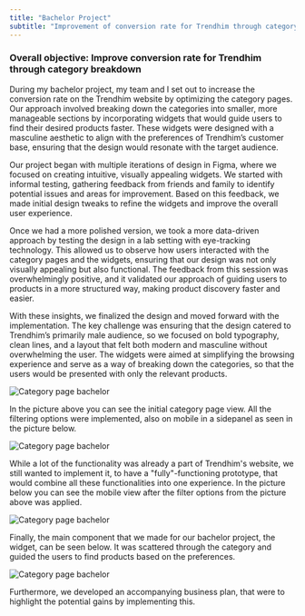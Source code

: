 ```yaml
---
title: "Bachelor Project"
subtitle: "Improvement of conversion rate for Trendhim through category breakdown"
---
```


### Overall objective: Improve conversion rate for Trendhim through category breakdown

During my bachelor project, my team and I set out to increase the conversion rate on the Trendhim website by optimizing the category pages. Our approach involved breaking down the categories into smaller, more manageable sections by incorporating widgets that would guide users to find their desired products faster. These widgets were designed with a masculine aesthetic to align with the preferences of Trendhim’s customer base, ensuring that the design would resonate with the target audience.

Our project began with multiple iterations of design in Figma, where we focused on creating intuitive, visually appealing widgets. We started with informal testing, gathering feedback from friends and family to identify potential issues and areas for improvement. Based on this feedback, we made initial design tweaks to refine the widgets and improve the overall user experience.

Once we had a more polished version, we took a more data-driven approach by testing the design in a lab setting with eye-tracking technology. This allowed us to observe how users interacted with the category pages and the widgets, ensuring that our design was not only visually appealing but also functional. The feedback from this session was overwhelmingly positive, and it validated our approach of guiding users to products in a more structured way, making product discovery faster and easier.

With these insights, we finalized the design and moved forward with the implementation. The key challenge was ensuring that the design catered to Trendhim’s primarily male audience, so we focused on bold typography, clean lines, and a layout that felt both modern and masculine without overwhelming the user. The widgets were aimed at simplifying the browsing experience and serve as a way of breaking down the categories, so that the users would be presented with only the relevant products.

<img src="/bachelor1.PNG" alt="Category page bachelor"/>

In the picture above you can see the initial category page view. All the filtering options were implemented, also on mobile in a sidepanel as seen in the picture below.

<img src="/bachelor2.PNG" alt="Category page bachelor"/>

While a lot of the functionality was already a part of Trendhim's website, we still wanted to implement it, to have a "fully"-functioning prototype, that would combine all these functionalities into one experience. In the picture below you can see the mobile view after the filter options from the picture above was applied.

<img src="/bachelor3.PNG" alt="Category page bachelor"/>

Finally, the main component that we made for our bachelor project, the widget, can be seen below. It was scattered through the category and guided the users to find products based on the preferences.

<img src="/bachelor4.PNG" alt="Category page bachelor"/>

Furthermore, we developed an accompanying business plan, that were to highlight the potential gains by implementing this.
